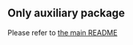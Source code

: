 ## Only auxiliary package

Please refer to [the main README](https://github.com/cyclejs/cyclejs/tree/master/time/README.md)
